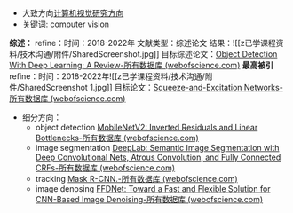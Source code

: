 * 大致方向[计算机视觉研究方向](https://blog.csdn.net/weixin_42788078/article/details/107836243)
* 关键词: computer vision

**综述：**
	refine：时间：2018-2022年 文献类型：综述论文
	结果：![[z已学课程资料/技术沟通/附件/SharedScreenshot.jpg]]
	目标综述论文：[Object Detection With Deep Learning: A Review-所有数据库 (webofscience.com)](https://www.webofscience.com/wos/alldb/full-record/WOS:000494702100001)
**最高被引**
	refine：时间：2018-2022年![[z已学课程资料/技术沟通/附件/SharedScreenshot 1.jpg]]
	目标论文：[Squeeze-and-Excitation Networks-所有数据库 (webofscience.com)](https://www.webofscience.com/wos/alldb/full-record/WOS:000457843607030)

* 细分方向：
	* object detection
	[MobileNetV2: Inverted Residuals and Linear Bottlenecks-所有数据库 (webofscience.com)](https://www.webofscience.com/wos/alldb/full-record/WOS:000457843604069)
	* image segmentation
	[DeepLab: Semantic Image Segmentation with Deep Convolutional Nets, Atrous Convolution, and Fully Connected CRFs-所有数据库 (webofscience.com)](https://www.webofscience.com/wos/alldb/full-record/WOS:000426687100005)
	* tracking
	[Mask R-CNN.-所有数据库 (webofscience.com)](https://www.webofscience.com/wos/alldb/full-record/MEDLINE:29994331)
	* image denosing
	[FFDNet: Toward a Fast and Flexible Solution for CNN-Based Image Denoising-所有数据库 (webofscience.com)](https://www.webofscience.com/wos/alldb/full-record/WOS:000436462700001)